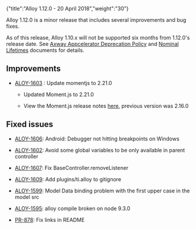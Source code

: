 {"title":"Alloy 1.12.0 - 20 April 2018","weight":"30"} 

Alloy 1.12.0 is a minor release that includes several improvements and bug fixes.

As of this release, Alloy 1.10.x will not be supported six months from 1.12.0's release date. See [Axway Appcelerator Deprecation Policy](/docs/appc/AMPLIFY_Appcelerator_Services_Overview/Axway_Appcelerator_Deprecation_Policy/) and [Nominal Lifetimes](/docs/appc/AMPLIFY_Appcelerator_Services_Overview/Axway_Appcelerator_Product_Lifecycle/#NominalLifetimes) documents for details.

## Improvements

*   [ALOY-1603](https://jira.appcelerator.org/browse/ALOY-1603) : Update momentjs to 2.21.0
    
    *   Updated Moment.js to 2.21.0
        
    *   View the Moment.js release notes [here](https://github.com/moment/moment/blob/d0a45f0390c108cc18d71a3d3f38d040392483c5/CHANGELOG.md), previous version was 2.16.0
        

## Fixed issues

*   [ALOY-1606](https://jira.appcelerator.org/browse/ALOY-1606): Android: Debugger not hitting breakpoints on Windows
    
*   [ALOY-1602](https://jira.appcelerator.org/browse/ALOY-1602): Avoid some global variables to be only available in parent controller
    
*   [ALOY-1607](https://jira.appcelerator.org/browse/ALOY-1607): Fix BaseController.removeListener
    
*   [ALOY-1609](https://jira.appcelerator.org/browse/ALOY-1609): Add plugins/ti.alloy to gitignore
    
*   [ALOY-1599](https://jira.appcelerator.org/browse/ALOY-1599): Model Data binding problem with the first upper case in the model src
    
*   [ALOY-1595](https://jira.appcelerator.org/browse/ALOY-1595): alloy compile broken on node 9.3.0
    
*   [PR-878](https://github.com/appcelerator/alloy/pull/878): Fix links in README